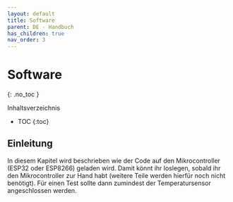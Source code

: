 ```yaml
---
layout: default
title: Software
parent: DE - Handbuch
has_children: true
nav_order: 3
---
```



# Software

{: .no_toc }

Inhaltsverzeichnis

* TOC
{:toc}


## Einleitung

In diesem Kapitel wird beschrieben wie der Code auf den Mikrocontroller (ESP32 oder ESP8266) geladen wird. Damit könnt ihr loslegen, sobald ihr den Mikrocontroller zur Hand habt (weitere Teile werden hierfür noch nicht benötigt). Für einen Test sollte dann zumindest der Temperatursensor angeschlossen werden.
